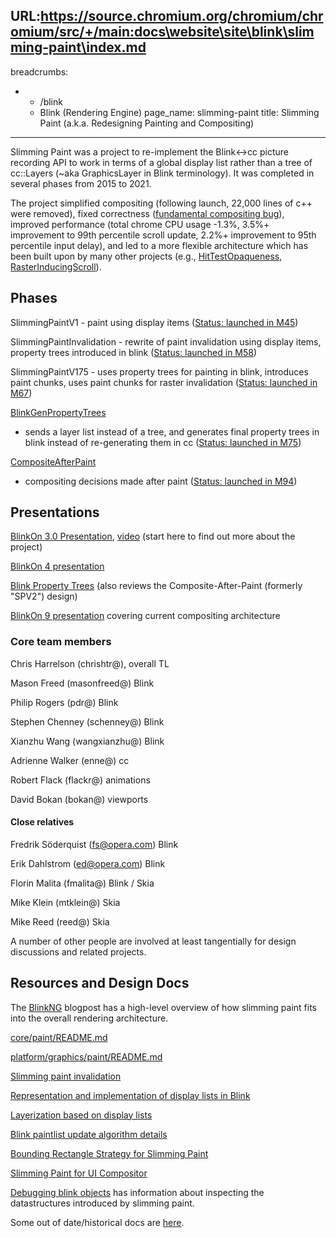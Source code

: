 URL:https://source.chromium.org/chromium/chromium/src/+/main:docs\website\site\blink\slimming-paint\index.md
---
breadcrumbs:
- - /blink
  - Blink (Rendering Engine)
page_name: slimming-paint
title: Slimming Paint (a.k.a. Redesigning Painting and Compositing)
---

Slimming Paint was a project to re-implement the Blink&lt;-&gt;cc picture recording API to work in terms of a global display list rather than a tree of cc::Layers (~aka GraphicsLayer in Blink terminology). It was completed in several phases from 2015 to 2021.

The project simplified compositing (following launch, 22,000 lines of c++ were removed),  fixed correctness ([fundamental compositing bug](https://crbug.com/40364303)), improved performance (total chrome CPU usage -1.3%, 3.5%+ improvement to 99th percentile scroll update, 2.2%+ improvement to 95th percentile input delay), and led to a more flexible architecture which has been built upon by many other projects (e.g., [HitTestOpaqueness](https://crbug.com/40062957), [RasterInducingScroll](https://docs.google.com/document/d/1ZaQQtcDC0EAkldXJp0h3sBvV9wyR4le048Al1RtIUZw/preview)).

## Phases

SlimmingPaintV1 - paint using display items ([Status: launched in
M45](https://groups.google.com/a/chromium.org/forum/#!searchin/blink-dev/slimming$20paint/blink-dev/qq4NEaqSrKM/OKiNzm3PkSkJ))

SlimmingPaintInvalidation - rewrite of paint invalidation using display items,
property trees introduced in blink ([Status: launched in
M58](https://groups.google.com/a/chromium.org/forum/#!searchin/blink-dev/slimming$20paint/blink-dev/YXcuTl6PbDk/7jAte1CDBAAJ))

SlimmingPaintV175 - uses property trees for painting in blink, introduces paint
chunks, uses paint chunks for raster invalidation ([Status: launched in
M67](https://bugs.chromium.org/p/chromium/issues/detail?id=771643))

[BlinkGenPropertyTrees](https://docs.google.com/document/d/17GKr2uIH2O5GthdTyvJpv1qZjoHYoLgrzvCkbCHoID4/view#)
- sends a layer list instead of a tree, and generates final property trees in
blink instead of re-generating them in cc ([Status: launched in
M75](https://crbug.com/836884))

[CompositeAfterPaint](https://docs.google.com/document/d/114ie7KJY3e850ZmGh4YfNq8Vq10jGrunZJpaG6trWsQ/edit)
- compositing decisions made after paint ([Status: launched in M94](https://crbug.com/40081744))

## Presentations

[BlinkOn 3.0
Presentation](https://docs.google.com/presentation/d/1zpGlx75eTNILTGf3s_F6cQP03OGaN2-HACsZwEobMqY/edit?usp=sharing),
[video](https://youtube.com/watch?v=5Xv2A7aqJ9Y) (start here to find out
more about the project)

[BlinkOn 4
presentation](https://docs.google.com/presentation/d/17k62tf1zc5opvIfhCXMiL4UdI9UGvtCJbUEKMPlWZDY/edit)

[Blink Property
Trees](https://docs.google.com/presentation/d/1ak7YVrJITGXxqQ7tyRbwOuXB1dsLJlfpgC4wP7lykeo)
(also reviews the Composite-After-Paint (formerly "SPV2") design)

[BlinkOn 9
presentation](https://docs.google.com/presentation/d/1Iko1oIYb-VHwOOFU3rBPUcOO_9lAd3NutYluATgzV_0/view#slide=id.g36f1b50c08_0_1902)
covering current compositing architecture

### Core team members

Chris Harrelson (chrishtr@), overall TL

Mason Freed (masonfreed@) Blink

Philip Rogers (pdr@) Blink

Stephen Chenney (schenney@) Blink

Xianzhu Wang (wangxianzhu@) Blink

Adrienne Walker (enne@) cc

Robert Flack (flackr@) animations

David Bokan (bokan@) viewports

#### Close relatives

Fredrik Söderquist (fs@opera.com) Blink

Erik Dahlstrom (ed@opera.com) Blink

Florin Malita (fmalita@) Blink / Skia

Mike Klein (mtklein@) Skia

Mike Reed (reed@) Skia

A number of other people are involved at least tangentially for design
discussions and related projects.

## Resources and Design Docs

The [BlinkNG](https://developer.chrome.com/docs/chromium/blinkng) blogpost has a high-level overview of how slimming paint fits into the overall rendering architecture.

[core/paint/README.md](https://chromium.googlesource.com/chromium/src/+/HEAD/third_party/blink/renderer/core/paint/README.md)

[platform/graphics/paint/README.md](https://chromium.googlesource.com/chromium/src/+/HEAD/third_party/blink/renderer/platform/graphics/paint/README.md)

[Slimming paint
invalidation](https://docs.google.com/document/d/1M669yu7nsF9Wrkm7nQFi3Pp2r-QmCMqm4K7fPPo-doA)

[Representation and implementation of display lists in
Blink](https://docs.google.com/document/d/1fWvFIY41BJHtB4qBHw3_IZYqScurID4KmE2_a6Be0J4/preview?usp=sharing)

[Layerization based on display
lists](https://docs.google.com/a/google.com/document/d/1L6vb9JEPFoyt6eNjVla2AbzSUTGyQT93tQKgE3f1EMc/preview)

[Blink paintlist update algorithm
details](https://docs.google.com/document/d/1bvEdFo9avr11S-2k1-gT1opdYWnPWga68CK3MdoYV7k/preview?usp=sharing)

[Bounding Rectangle Strategy for Slimming
Paint](https://docs.google.com/a/chromium.org/document/d/12G3rfM3EkLYDCRcO1EpEObfeoU24Sqof9S0sPHgELU4/preview?usp=sharing)

[Slimming Paint for UI
Compositor](https://docs.google.com/a/chromium.org/document/d/1Oxa3E-ymCqY2-7AlMrL1GEqAtyFE__0PRzhg9EEZt7Y/preview)

[Debugging blink objects](https://docs.google.com/document/d/1vgQY11pxRQUDAufxSsc2xKyQCKGPftZ5wZnjY2El4w8/preview) has information about inspecting the datastructures introduced by slimming paint.

Some out of date/historical docs are
[here](/blink/slimming-paint/historical-documents).

